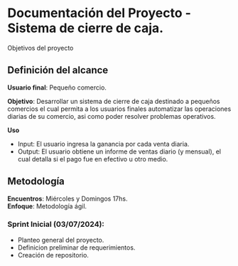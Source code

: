 # Documentación del Proyecto - Sistema de cierre de caja.

Objetivos del proyecto  
  
## Definición del alcance  
**Usuario final**: Pequeño comercio.  
  
**Objetivo**: Desarrollar un sistema de cierre de caja destinado a pequeños comercios el cual permita a los usuarios finales automatizar las operaciones diarias de su comercio, asi como poder resolver problemas operativos.  
  
**Uso**  
- Input: El usuario ingresa la ganancia por cada venta diaria.  
 - Output: El usuario obtiene un informe de ventas diario (y mensual), el cual detalla si el pago fue en efectivo u otro medio.  

## Metodología  
**Encuentros**: Miércoles y Domingos 17hs.  
**Enfoque**: Metodología ágil.

### Sprint Inicial (03/07/2024):
 - Planteo general del proyecto.
 - Definicion preliminar de requerimientos.
 - Creación de repositorio.

